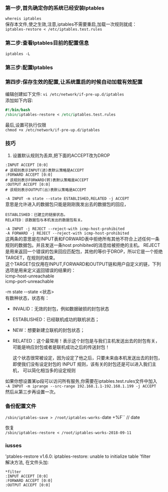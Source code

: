 ### 第一步,首先确定你的系统已经安装Iptables
`whereis iptables`  
保存本文件,使之生效,注意,iptables不需要重启,加载一次规则就成：  
`iptables-restore < /etc/iptables.test.rules`  
### 第二步:查看Iptables目前的配置信息
`iptables -L`
### 第三步:配置Iptables
### 第四步:保存生效的配置,让系统重启的时候自动加载有效配置
 编辑创建如下文件:
 `vi /etc/network/if-pre-up.d/iptables`  
 添加如下内容:
```perl
#!/bin/bash
/sbin/iptables-restore < /etc/iptables.test.rules
 ```
最后,设置可执行仅限  
`chmod +x /etc/network/if-pre-up.d/iptables`  

### 技巧 
1. 设置默认规则为丢弃,把下面的ACCEPT改为DROP     
```
:INPUT ACCEPT [0:0]  
# 该规则表示INPUT(进)表默认策略是ACCEPT  
:FORWARD ACCEPT [0:0]  
# 该规则表示FORWARD(转)表默认策略是ACCEPT  
:OUTPUT ACCEPT [0:0]  
# 该规则表示OUTPUT(出)表默认策略是ACCEPT  
```

`-A INPUT -m state --state ESTABLISHED,RELATED -j ACCEPT`  
 意思是允许进入的数据包只能是刚刚我发出去的数据包的回应，  

    ESTABLISHED：已建立的链接状态。  
    RELATED：该数据包与本机发出的数据包有关。

`-A INPUT -j REJECT --reject-with icmp-host-prohibited`  
`-A FORWARD -j REJECT --reject-with icmp-host-prohibited`  
 这两条的意思是在INPUT表和FORWARD表中拒绝所有其他不符合上述任何一条规则的数据包。并且发送一条host prohibited的消息给被拒绝的主机。 
 REJECT 是用来返回一个错误的包来回应匹配包，其他的等价于DROP，所以它是一个拒绝TARGET，在规则的结束。  
 这个TARGET仅仅用在INPUT,FORWARD和OUTPUT链和用户自定义的链，下列选项是用来定义返回错误的结果的：  
icmp-host-unreachable  
icmp-port-unreachable  

-m state --state <状态>  
 有数种状态，状态有： 
 - INVALID：无效的封包，例如数据破损的封包状态  
 - ESTABLISHED：已经联机成功的联机状态；  
 - NEW：想要新建立联机的封包状态；  
 - RELATED：这个最常用！表示这个封包是与我们主机发送出去的封包有关， 可能是响应封包或者是联机成功之后的传送封包！  

    这个状态很常被设定，因为设定了他之后，只要未来由本机发送出去的封包，
    即使我们没有设定封包的 INPUT 规则，该有关的封包还是可以进入我们主机， 可以简化相当多的设定规则


如果你想设置某ip段可以访问所有服务,你需要在iptables.test.rules文件中加入  
`-A INPUT -m iprange --src-range 192.168.1.1-192.168.1.199 -j ACCEPT`  
然后从第三步再设置一次。  

### 备份配置文件
`/sbin/iptables-save > /root/iptables-works-`date +%F``  // date  

恢复  
`/sbin/iptables-restore < /root/iptables-works-2018-09-11`  

### iusses
'ptables-restore v1.6.0: iptables-restore: unable to initialize table 'filter  
解决方法, 在文件头加:  
```
*filter
:INPUT ACCEPT [0:0]
:FORWARD ACCEPT [0:0]
:OUTPUT ACCEPT [0:0]

```
